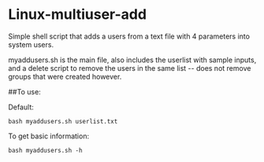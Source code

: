 # Linux-multiuser-add
Simple shell script that adds a users from a text file with 4 parameters into system users.

myaddusers.sh is the main file, also includes the userlist with sample inputs, and a delete script to remove the users in the same list -- does not remove groups that were created however.

##To use:

Default:
```
bash myaddusers.sh userlist.txt
```

To get basic information:
```
bash myaddusers.sh -h
```
